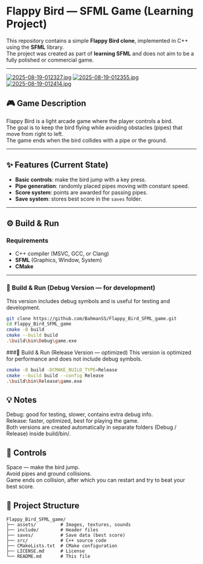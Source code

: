 # Flappy Bird — SFML Game (Learning Project)

This repository contains a simple **Flappy Bird clone**, implemented in C++ using the **SFML** library.  
The project was created as part of **learning SFML** and does not aim to be a fully polished or commercial game.

---
[![2025-08-19-012327.jpg](https://i.postimg.cc/hGcL61Lw/2025-08-19-012327.jpg)](https://postimg.cc/0zXKJmHd)
[![2025-08-19-012355.jpg](https://i.postimg.cc/sgF99rv3/2025-08-19-012355.jpg)](https://postimg.cc/7fV2wj3R)
[![2025-08-19-012414.jpg](https://i.postimg.cc/k45xXMhv/2025-08-19-012414.jpg)](https://postimg.cc/PLBLSHHC)


## 🎮 Game Description

Flappy Bird is a light arcade game where the player controls a bird.  
The goal is to keep the bird flying while avoiding obstacles (pipes) that move from right to left.  
The game ends when the bird collides with a pipe or the ground.  

---

## ✨ Features (Current State)

- **Basic controls**: make the bird jump with a key press.
- **Pipe generation**: randomly placed pipes moving with constant speed.
- **Score system**: points are awarded for passing pipes.
- **Save system**: stores best score in the `saves` folder.

---

## ⚙️ Build & Run

### Requirements
- C++ compiler (MSVC, GCC, or Clang)  
- **SFML** (Graphics, Window, System)  
- **CMake**  

---

### 🔹 Build & Run (Debug Version — for development)
This version includes debug symbols and is useful for testing and development.
```bash
git clone https://github.com/BahmanSS/Flappy_Bird_SFML_game.git
cd Flappy_Bird_SFML_game
cmake -B build
cmake --build build
.\build\bin\Debug\game.exe
```
###🔹 Build & Run (Release Version — optimized)
This version is optimized for performance and does not include debug symbols.
```bash
cmake -B build -DCMAKE_BUILD_TYPE=Release
cmake --build build --config Release
.\build\bin\Release\game.exe
```

## 💡 Notes            
Debug: good for testing, slower, contains extra debug info.      
Release: faster, optimized, best for playing the game.      
Both versions are created automatically in separate folders (Debug / Release) inside build/bin/.      

## 🎯 Controls        
Space — make the bird jump.            
Avoid pipes and ground collisions.                 
Game ends on collision, after which you can restart and try to beat your best score.


## 📂 Project Structure             
```
Flappy_Bird_SFML_game/
├── assets/         # Images, textures, sounds                 
├── include/        # Header files          
├── saves/          # Save data (best score)             
├── src/            # C++ source code        
├── CMakeLists.txt  # CMake configuration         
├── LICENSE.md      # License          
└── README.md       # This file                
```
